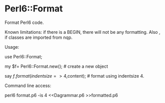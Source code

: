 Perl6::Format
==============


Format Perl6 code. 

Known limitations: if there is a BEGIN, there will not be any formatting. Also , if classes are imported from nqp.


Usage:


use Perl6::Format;


my $f=  Perl6::Format.new(); # create a new object

say $f.format({indentsize=>4},$content); # format using indentsize 4.

Command line access:

perl6 format.p6 -is 4 <<Dagrammar.p6 >>formatted.p6

